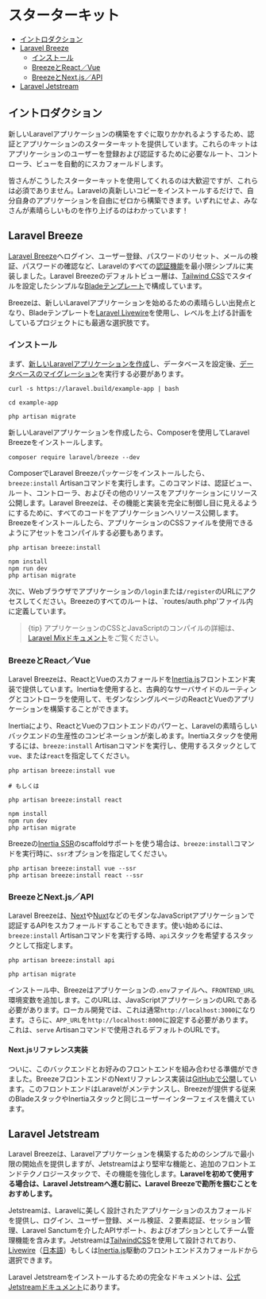 # スターターキット

- [イントロダクション](#introduction)
- [Laravel Breeze](#laravel-breeze)
    - [インストール](#laravel-breeze-installation)
    - [BreezeとReact／Vue](#breeze-and-inertia)
    - [BreezeとNext.js／API](#breeze-and-next)
- [Laravel Jetstream](#laravel-jetstream)

<a name="introduction"></a>
## イントロダクション

新しいLaravelアプリケーションの構築をすぐに取りかかれるようするため、認証とアプリケーションのスターターキットを提供しています。これらのキットはアプリケーションのユーザーを登録および認証するために必要なルート、コントローラ、ビューを自動的にスカフォールドします。

皆さんがこうしたスターターキットを使用してくれるのは大歓迎ですが、これらは必須でありません。Laravelの真新しいコピーをインストールするだけで、自分自身のアプリケーションを自由にゼロから構築できます。いずれにせよ、みなさんが素晴らしいものを作り上げるのはわかっています！

<a name="laravel-breeze"></a>
## Laravel Breeze

[Laravel Breeze](https://github.com/laravel/breeze)へログイン、ユーザー登録、パスワードのリセット、メールの検証、パスワードの確認など、Laravelのすべての[認証機能](/docs/{{version}}/authentication)を最小限シンプルに実装しました。Laravel Breezeのデフォルトビュー層は、[Tailwind CSS](https://tailwindcss.com)でスタイルを設定したシンプルな[Bladeテンプレート](/docs/{{version}}/blade)で構成しています。

Breezeは、新しいLaravelアプリケーションを始めるための素晴らしい出発点となり、Bladeテンプレートを[Laravel Livewire](https://laravel-livewire.com)を使用し、レベルを上げる計画をしているプロジェクトにも最適な選択肢です。

<a name="laravel-breeze-installation"></a>
### インストール

まず、[新しいLaravelアプリケーションを作成](/docs/{{version}}/installation)し、データベースを設定後、[データベースのマイグレーション](/docs/{{version}}/migrations)を実行する必要があります。

```shell
curl -s https://laravel.build/example-app | bash

cd example-app

php artisan migrate
```

新しいLaravelアプリケーションを作成したら、Composerを使用してLaravel Breezeをインストールします。

```shell
composer require laravel/breeze --dev
```

ComposerでLaravel Breezeパッケージをインストールしたら、`breeze:install` Artisanコマンドを実行します。このコマンドは、認証ビュー、ルート、コントローラ、およびその他のリソースをアプリケーションにリソース公開します。Laravel Breezeは、その機能と実装を完全に制御し目に見えるようにするために、すべてのコードをアプリケーションへリソース公開します。Breezeをインストールしたら、アプリケーションのCSSファイルを使用できるようにアセットをコンパイルする必要もあります。

```shell
php artisan breeze:install

npm install
npm run dev
php artisan migrate
```

次に、Webブラウザでアプリケーションの`/login`または`/register`のURLにアクセスしてください。Breezeのすべてのルートは、`routes/auth.php'ファイル内に定義しています。

> {tip} アプリケーションのCSSとJavaScriptのコンパイルの詳細は、[Laravel Mixドキュメント](/docs/{{version}}/mix#running-mix)をご覧ください。

<a name="breeze-and-inertia"></a>
### BreezeとReact／Vue

Laravel Breezeは、ReactとVueのスカフォールドを[Inertia.js](https://inertiajs.com)フロントエンド実装で提供しています。Inertiaを使用すると、古典的なサーバサイドのルーティングとコントローラを使用して、モダンなシングルページのReactとVueのアプリケーションを構築することができます。

Inertiaにより、ReactとVueのフロントエンドのパワーと、Laravelの素晴らしいバックエンドの生産性のコンビネーションが楽しめます。Inertiaスタックを使用するには、`breeze:install` Artisanコマンドを実行し、使用するスタックとして`vue`、または`react`を指定してください。

```shell
php artisan breeze:install vue

# もしくは

php artisan breeze:install react

npm install
npm run dev
php artisan migrate
```

Breezeの[Inertia SSR](https://inertiajs.com/server-side-rendering)のscaffoldサポートを使う場合は、`breeze:install`コマンドを実行時に、`ssr`オプションを指定してください。

```shell
php artisan breeze:install vue --ssr
php artisan breeze:install react --ssr
```

<a name="breeze-and-next"></a>
### BreezeとNext.js／API

Laravel Breezeは、[Next](https://nextjs.org)や[Nuxt](https://nuxtjs.org)などのモダンなJavaScriptアプリケーションで認証するAPIをスカフォールドすることもできます。使い始めるには、`breeze:install` Artisanコマンドを実行する時、`api`スタックを希望するスタックとして指定します。

```shell
php artisan breeze:install api

php artisan migrate
```

インストール中、Breezeはアプリケーションの`.env`ファイルへ、`FRONTEND_URL`環境変数を追加します。このURLは、JavaScriptアプリケーションのURLである必要があります。ローカル開発では、これは通常`http://localhost:3000`になります。さらに、`APP_URL`を`http://localhost:8000`に設定する必要があります。これは、`serve` Artisanコマンドで使用されるデフォルトのURLです。

<a name="next-reference-implementation"></a>
#### Next.jsリファレンス実装

ついに、このバックエンドとお好みのフロントエンドを組み合わせる準備ができました。BreezeフロントエンドのNextリファレンス実装は[GitHubで公開](https://github.com/laravel/breeze-next)しています。このフロントエンドはLaravelがメンテナンスし、Breezeが提供する従来のBladeスタックやInertiaスタックと同じユーザーインターフェイスを備えています。

<a name="laravel-jetstream"></a>
## Laravel Jetstream

Laravel Breezeは、Laravelアプリケーションを構築するためのシンプルで最小限の開始点を提供しますが、Jetstreamはより堅牢な機能と、追加のフロントエンドテクノロジースタックで、その機能を強化します。**Laravelを初めて使用する場合は、Laravel Jetstreamへ進む前に、Laravel Breezeで勘所を掴むことをおすめします。**

Jetstreamは、Laravelに美しく設計されたアプリケーションのスカフォールドを提供し、ログイン、ユーザー登録、メール検証、２要素認証、セッション管理、Laravel Sanctumを介したAPIサポート、およびオプションとしてチーム管理機能を含みます。Jetstreamは[TailwindCSS](https://tailwindcss.com)を使用して設計されており、[Livewire](https://laravel-livewire.com)（[日本語](/livewire/2.x/ja/quickstart.html)）もしくは[Inertia.js](https://inertiajs.com)駆動のフロントエンドスカフォールドから選択できます。

Laravel Jetstreamをインストールするための完全なドキュメントは、[公式Jetstreamドキュメント](https://jetstream.laravel.com/2.x/introduction.html)にあります。
